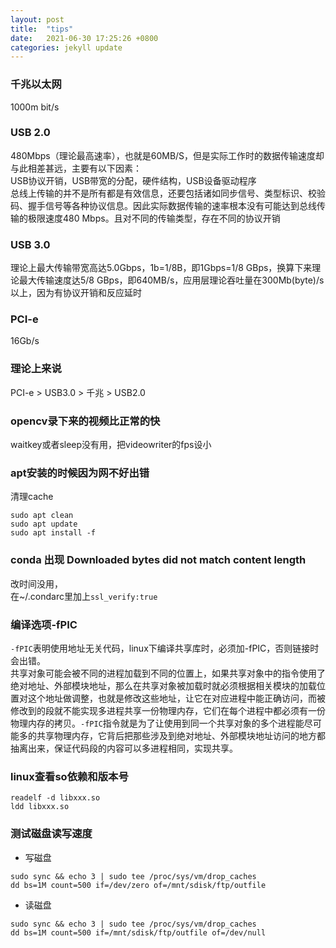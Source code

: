 ```yaml
---
layout: post
title:  "tips"
date:   2021-06-30 17:25:26 +0800
categories: jekyll update
---
```


### 千兆以太网
1000m bit/s

### USB 2.0
480Mbps（理论最高速率），也就是60MB/S，但是实际工作时的数据传输速度却与此相差甚远，主要有以下因素：  
USB协议开销，USB带宽的分配，硬件结构，USB设备驱动程序   
总线上传输的并不是所有都是有效信息，还要包括诸如同步信号、类型标识、校验码、握手信号等各种协议信息。因此实际数据传输的速率根本没有可能达到总线传输的极限速度480 Mbps。且对不同的传输类型，存在不同的协议开销

### USB 3.0
理论上最大传输带宽高达5.0Gbps，1b=1/8B，即1Gbps=1/8 GBps，换算下来理论最大传输速度达5/8 GBps，即640MB/s，应用层理论吞吐量在300Mb(byte)/s以上，因为有协议开销和反应延时

### PCI-e
16Gb/s

### 理论上来说
PCI-e > USB3.0 > 千兆 > USB2.0

### opencv录下来的视频比正常的快
waitkey或者sleep没有用，把videowriter的fps设小

### apt安装的时候因为网不好出错
清理cache   
```
sudo apt clean
sudo apt update
sudo apt install -f
```

### conda 出现 Downloaded bytes did not match content length
改时间没用，  
在~/.condarc里加上`ssl_verify:true`
### 编译选项-fPIC
`-fPIC`表明使用地址无关代码，linux下编译共享库时，必须加-fPIC，否则链接时会出错。  
共享对象可能会被不同的进程加载到不同的位置上，如果共享对象中的指令使用了绝对地址、外部模块地址，那么在共享对象被加载时就必须根据相关模块的加载位置对这个地址做调整，也就是修改这些地址，让它在对应进程中能正确访问，而被修改到的段就不能实现多进程共享一份物理内存，它们在每个进程中都必须有一份物理内存的拷贝。`-fPIC`指令就是为了让使用到同一个共享对象的多个进程能尽可能多的共享物理内存，它背后把那些涉及到绝对地址、外部模块地址访问的地方都抽离出来，保证代码段的内容可以多进程相同，实现共享。

### linux查看so依赖和版本号
```
readelf -d libxxx.so
ldd libxxx.so
```

### 测试磁盘读写速度
- 写磁盘
```
sudo sync && echo 3 | sudo tee /proc/sys/vm/drop_caches
dd bs=1M count=500 if=/dev/zero of=/mnt/sdisk/ftp/outfile
```

- 读磁盘
```
sudo sync && echo 3 | sudo tee /proc/sys/vm/drop_caches
dd bs=1M count=500 if=/mnt/sdisk/ftp/outfile of=/dev/null
```